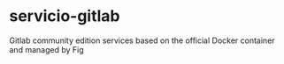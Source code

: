 # servicio-gitlab
Gitlab community edition services based on the official Docker container and managed by Fig
